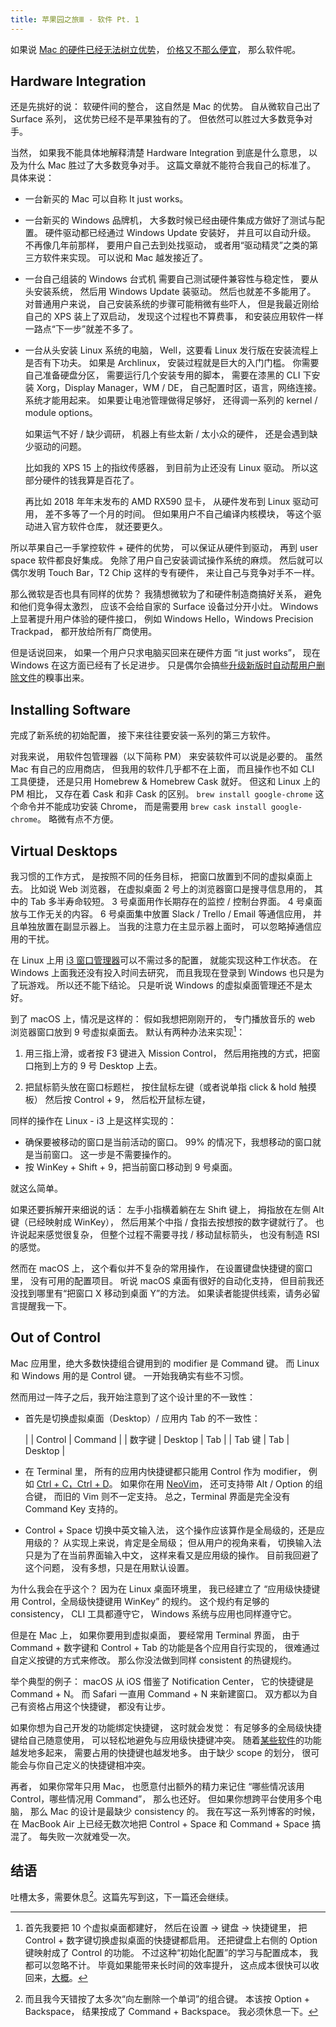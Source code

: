 ```yaml
---
title: 苹果园之旅Ⅲ - 软件 Pt. 1
---
```


如果说 [Mac 的硬件已经无法树立优势][mac-hardware]，
[价格又不那么便宜][mac-price]，
那么软件呢。

[mac-hardware]: /post/tour-in-apple-garden-hardware.html
[mac-price]: /post/tour-in-apple-garden-apple-tax.html

## Hardware Integration

还是先挑好的说：
软硬件间的整合，
这自然是 Mac 的优势。
自从微软自己出了 Surface 系列，
这优势已经不是苹果独有的了。
但依然可以胜过大多数竞争对手。

当然，
如果我不能具体地解释清楚
Hardware Integration 到底是什么意思，
以及为什么 Mac 胜过了大多数竞争对手。
这篇文章就不能符合我自己的标准了。
具体来说：

* 一台新买的 Mac 可以自称 It just works。

* 一台新买的 Windows 品牌机，
  大多数时候已经由硬件集成方做好了测试与配置。
  硬件驱动都已经通过 Windows Update 安装好，
  并且可以自动升级。
  不再像几年前那样，
  要用户自己去到处找驱动，
  或者用“驱动精灵”之类的第三方软件来实现。
  可以说和 Mac 越发接近了。

* 一台自己组装的 Windows 台式机
  需要自己测试硬件兼容性与稳定性，
  要从头安装系统，
  然后用 Windows Update 装驱动。
  然后也就差不多能用了。
  对普通用户来说，
  自己安装系统的步骤可能稍微有些吓人，
  但是我最近刚给自己的 XPS 装上了双启动，
  发现这个过程也不算费事，
  和安装应用软件一样一路点“下一步”就差不多了。

* 一台从头安装 Linux 系统的电脑，
  Well，这要看 Linux 发行版在安装流程上是否有下功夫。
  如果是 Archlinux，
  安装过程就是巨大的入门门槛。
  你需要自己准备硬盘分区，
  需要运行几个安装专用的脚本，
  需要在漆黑的 CLI 下安装 Xorg，Display Manager，WM / DE，
  自己配置时区，语言，网络连接。
  系统才能用起来。
  如果要让电池管理做得足够好，
  还得调一系列的 kernel / module options。

  如果运气不好 / 缺少调研，
  机器上有些太新 / 太小众的硬件，
  还是会遇到缺少驱动的问题。

  比如我的 XPS 15 上的指纹传感器，
  到目前为止还没有 Linux 驱动。
  所以这部分硬件的钱我算是百花了。

  再比如 2018 年年末发布的 AMD RX590 显卡，
  从硬件发布到 Linux 驱动可用，
  差不多等了一个月的时间。
  但如果用户不自己编译内核模块，
  等这个驱动进入官方软件仓库，
  就还要更久。

所以苹果自己一手掌控软件 + 硬件的优势，
可以保证从硬件到驱动，
再到 user space 软件都良好集成。
免除了用户自己安装调试操作系统的麻烦。
然后就可以偶尔发明 Touch Bar，T2 Chip 这样的专有硬件，
来让自己与竞争对手不一样。

那么微软是否也具有同样的优势？
我猜想微软为了和硬件制造商搞好关系，
避免和他们竞争得太激烈，
应该不会给自家的 Surface 设备过分开小灶。
Windows 上显著提升用户体验的硬件接口，
例如 Windows Hello，Windows Precision Trackpad，
都开放给所有厂商使用。

但是话说回来，
如果一个用户只求电脑买回来在硬件方面 “it just works”，
现在 Windows 在这方面已经有了长足进步。
只是偶尔会搞些[升级新版时自动帮用户删除文件][win-bad-update]的糗事出来。

[win-bad-update]: https://betanews.com/2018/10/04/windows-10-october-2018-update-deleting-documents-photos-and-other-user-files/

## Installing Software

完成了新系统的初始配置，
接下来往往要安装一系列的第三方软件。

对我来说，
用软件包管理器（以下简称 PM）
来安装软件可以说是必要的。
虽然 Mac 有自己的应用商店，
但我用的软件几乎都不在上面，
而且操作也不如 CLI 工具便捷，
还是只用 Homebrew & Homebrew Cask 就好。
但这和 Linux 上的 PM 相比，
又存在着 Cask 和非 Cask 的区别。
`brew install google-chrome` 这个命令并不能成功安装 Chrome，
而是需要用 `brew cask install google-chrome`。
略微有点不方便。

## Virtual Desktops

我习惯的工作方式，
是按照不同的任务目标，
把窗口放置到不同的虚拟桌面上去。
比如说 Web 浏览器，
在虚拟桌面 2 号上的浏览器窗口是搜寻信息用的，
其中的 Tab 多半寿命较短。
3 号桌面用作长期存在的监控 / 控制台界面。
4 号桌面放与工作无关的内容。
6 号桌面集中放置 Slack / Trello / Email 等通信应用，
并且单独放置在副显示器上。
当我的注意力在主显示器上面时，
可以忽略掉通信应用的干扰。

在 Linux 上用 [i3 窗口管理器][i3wm]可以不需过多的配置，
就能实现这种工作状态。
在 Windows 上面我还没有投入时间去研究，
而且我现在登录到 Windows 也只是为了玩游戏。
所以还不能下结论。
只是听说 Windows 的虚拟桌面管理还不是太好。

[i3wm]: https://i3wm.org

到了 macOS 上，情况是这样的：
假如我想把刚刚开的，
专门播放音乐的 web 浏览器窗口放到 9 号虚拟桌面去。
默认有两种办法来实现[^desktops]：

[^desktops]: 首先我要把 10 个虚拟桌面都建好，
    然后在设置 -> 键盘 -> 快捷键里，
    把 Control + 数字键切换虚拟桌面的快捷键都启用。
    还把键盘上右侧的 Option 键映射成了 Control 的功能。
    不过这种“初始化配置”的学习与配置成本，
    我都可以忽略不计。
    毕竟如果能带来长时间的效率提升，
    这点成本很快可以收回来，[大概][xkcd-cost]。

[xkcd-cost]: https://xkcd.com/1205/

1. 用三指上滑，或者按 F3 键进入 Mission Control，
    然后用拖拽的方式，把窗口拖到上方的 9 号 Desktop 上去。

2. 把鼠标箭头放在窗口标题栏，
    按住鼠标左键（或者说单指 click & hold 触摸板）
    然后按 Control + 9，
    然后松开鼠标左键，

同样的操作在 Linux - i3 上是这样实现的：

* 确保要被移动的窗口是当前活动的窗口。
  99% 的情况下，我想移动的窗口就是当前窗口。
  这一步是不需要操作的。
* 按 WinKey + Shift + 9，把当前窗口移动到 9 号桌面。

就这么简单。

如果还要拆解开来细说的话：
左手小指横着躺在左 Shift 键上，
拇指放在左侧 Alt 键（已经映射成 WinKey），
然后用某个中指 / 食指去按想按的数字键就行了。
也许说起来感觉很复杂，
但整个过程不需要寻找 / 移动鼠标箭头，
也没有制造 RSI 的感觉。

然而在 macOS 上，
这个看似并不复杂的常用操作，
在设置键盘快捷键的窗口里，
没有可用的配置项目。
听说 macOS 桌面有很好的自动化支持，
但目前我还没找到哪里有“把窗口 X 移动到桌面 Y”的方法。
如果读者能提供线索，请务必留言提醒我一下。

## Out of Control

Mac 应用里，绝大多数快捷组合键用到的 modifier 是 Command 键。
而 Linux 和 Windows 用的是 Control 键。
一开始我确实有些不习惯。

然而用过一阵子之后，我开始注意到了这个设计里的不一致性：

* 首先是切换虚拟桌面（Desktop）/ 应用内 Tab 的不一致性：

  | | Control | Command |
  | 数字键 | Desktop | Tab |
  | Tab 键 | Tab | Desktop |

* 在 Terminal 里，
  所有的应用内快捷键都只能用 Control 作为 modifier，
  例如 [Ctrl + C，Ctrl + D](https://www.douban.com/note/693893123/)。
  如果你在用 [NeoVim]，
  还可支持带 Alt / Option 的组合键，
  而旧的 Vim 则不一定支持。
  总之，Terminal 界面是完全没有 Command Key 支持的。

[NeoVim]: https://neovim.io/

* Control + Space 切换中英文输入法，
  这个操作应该算作是全局级的，还是应用级的？
  从实现上来说，肯定是全局级；
  但从用户的视角来看，
  切换输入法只是为了在当前界面输入中文，
  这样来看又是应用级的操作。
  目前我回避了这个问题，
  没有多想，只是在用默认设置。

为什么我会在乎这个？
因为在 Linux 桌面环境里，
我已经建立了
“应用级快捷键用 Control，全局级快捷键用 WinKey”
的规约。
这个规约有足够的 consistency，
CLI 工具都遵守它，
Windows 系统与应用也同样遵守它。

但是在 Mac 上，
如果你要用到虚拟桌面，
要经常用 Terminal 界面，
由于 Command + 数字键和 Control + Tab
的功能是各个应用自行实现的，
很难通过自定义按键的方式来修改。
那么你没法做到同样 consistent 的热键规约。

举个典型的例子：
macOS 从 iOS 借鉴了 Notification Center，
它的快捷键是 Command + N。
而 Safari 一直用 Command + N 来新建窗口。
双方都以为自己有资格占用这个快捷键，
都没有让步。

如果你想为自己开发的功能绑定快捷键，
这时就会发觉：
有足够多的全局级快捷键给自己随意使用，
可以轻松地避免与应用级快捷键冲突。
随着[某些软件](https://code.visualstudio.com)的功能越发地多起来，
需要占用的快捷键也越发地多。
由于缺少 scope 的划分，
很可能会与你自己定义的快捷键相冲突。

再者，
如果你常年只用 Mac，
也愿意付出额外的精力来记住
“哪些情况该用 Control，哪些情况用 Command”，
那么也还好。
但如果你想跨平台使用多个电脑，
那么 Mac 的设计是最缺少 consistency 的。
我在写这一系列博客的时候，
在 MacBook Air 上已经无数次地把 Control + Space
和 Command + Space 搞混了。
每失败一次就难受一次。

## 结语

吐槽太多，需要休息[^delete]。这篇先写到这，下一篇还会继续。

[^delete]: 而且我今天错按了太多次“向左删除一个单词”的组合键。
    本该按 Option + Backspace，
    结果按成了 Command + Backspace。
    我必须休息一下。



































































































